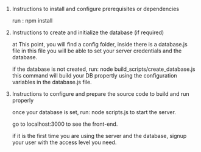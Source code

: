 1.  Instructions to install and configure prerequisites or dependencies

	run : npm install


2.  Instructions to create and initialize the database (if required)

	at This point, you will find a config folder, inside there is a database.js file
	in this file you will be able to set your server credentials and the database.

	if the database is not created, run: node build_scripts/create_database.js
	this command will build your DB propertly using the configuration variables in the database.js file.
	

3.  Instructions to configure and prepare the source code to build and run properly

	once your database is set,
	run: node scripts.js to start the server.

	go to localhost:3000 to see the front-end.

	if it is the first time you are using the server and the database, signup your user with the access level you need.

